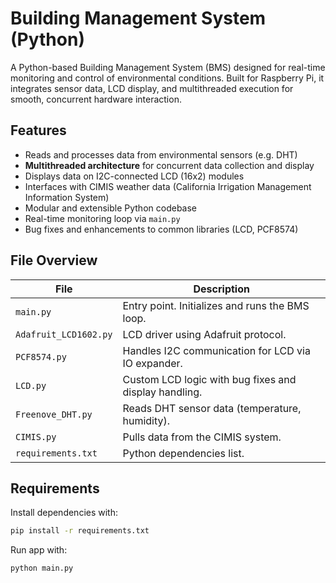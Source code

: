 # Building Management System (Python)

A Python-based Building Management System (BMS) designed for real-time monitoring and control of environmental conditions. Built for Raspberry Pi, it integrates sensor data, LCD display, and multithreaded execution for smooth, concurrent hardware interaction.


## Features

- Reads and processes data from environmental sensors (e.g. DHT)
- **Multithreaded architecture** for concurrent data collection and display
- Displays data on I2C-connected LCD (16x2) modules
- Interfaces with CIMIS weather data (California Irrigation Management Information System)
- Modular and extensible Python codebase
- Real-time monitoring loop via `main.py`
- Bug fixes and enhancements to common libraries (LCD, PCF8574)

## File Overview

| File | Description |
|------|-------------|
| `main.py` | Entry point. Initializes and runs the BMS loop. |
| `Adafruit_LCD1602.py` | LCD driver using Adafruit protocol. |
| `PCF8574.py` | Handles I2C communication for LCD via IO expander. |
| `LCD.py` | Custom LCD logic with bug fixes and display handling. |
| `Freenove_DHT.py` | Reads DHT sensor data (temperature, humidity). |
| `CIMIS.py` | Pulls data from the CIMIS system. |
| `requirements.txt` | Python dependencies list. |

## Requirements

Install dependencies with:

```bash
pip install -r requirements.txt
```

Run app with:
```bash
python main.py
```
